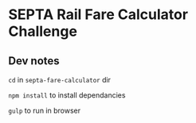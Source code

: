 # SEPTA Rail Fare Calculator Challenge

## Dev notes

`cd` in `septa-fare-calculator` dir

`npm install` to install dependancies

`gulp` to run in browser
